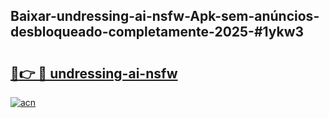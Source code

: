 ## Baixar-undressing-ai-nsfw-Apk-sem-anúncios-desbloqueado-completamente-2025-#1ykw3

# <h2><a href="https://ainizakaria.my?title=undressing-ai-nsfw&ref=22M">🔗👉 🔴 undressing-ai-nsfw</a></h2>

[![acn](https://github.com/user-attachments/assets/0f9c940e-d8b0-45ae-aac7-cd30a18b3e1c)](https://ainizakaria.my?title=undressing-ai-nsfw&ref=22M)

